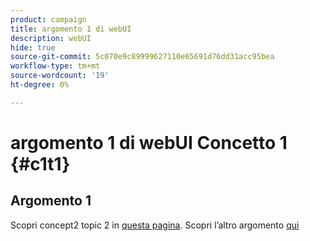 ```yaml
---
product: campaign
title: argomento 1 di webUI
description: webUI
hide: true
source-git-commit: 5c070e9c89999627110e65691d76dd31acc95bea
workflow-type: tm+mt
source-wordcount: '19'
ht-degree: 0%

---
```


# argomento 1 di webUI Concetto 1 {#c1t1}

## Argomento 1

Scopri concept2 topic 2 in [questa pagina](../concept2/topic2.md).
Scopri l’altro argomento [qui](../../automation/workflow/about-workflows.md)